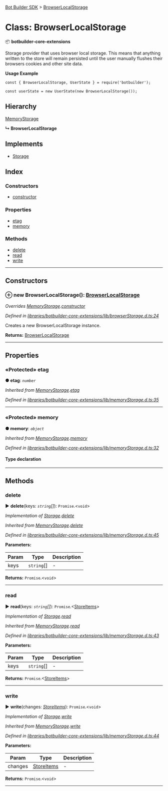 [Bot Builder SDK](../README.md) > [BrowserLocalStorage](../classes/botbuilder.browserlocalstorage.md)



# Class: BrowserLocalStorage


:package: **botbuilder-core-extensions**

Storage provider that uses browser local storage. This means that anything written to the store will remain persisted until the user manually flushes their browsers cookies and other site data.

**Usage Example**

    const { BrowserLocalStorage, UserState } = require('botbuilder');

    const userState = new UserState(new BrowserLocalStorage());

## Hierarchy


 [MemoryStorage](botbuilder.memorystorage.md)

**↳ BrowserLocalStorage**







## Implements

* [Storage](../interfaces/botbuilder.storage.md)

## Index

### Constructors

* [constructor](botbuilder.browserlocalstorage.md#constructor)


### Properties

* [etag](botbuilder.browserlocalstorage.md#etag)
* [memory](botbuilder.browserlocalstorage.md#memory)


### Methods

* [delete](botbuilder.browserlocalstorage.md#delete)
* [read](botbuilder.browserlocalstorage.md#read)
* [write](botbuilder.browserlocalstorage.md#write)



---
## Constructors
<a id="constructor"></a>


### ⊕ **new BrowserLocalStorage**(): [BrowserLocalStorage](botbuilder.browserlocalstorage.md)


*Overrides [MemoryStorage](botbuilder.memorystorage.md).[constructor](botbuilder.memorystorage.md#constructor)*

*Defined in [libraries/botbuilder-core-extensions/lib/browserStorage.d.ts:24](https://github.com/Microsoft/botbuilder-js/blob/c748a95/libraries/botbuilder-core-extensions/lib/browserStorage.d.ts#L24)*



Creates a new BrowserLocalStorage instance.




**Returns:** [BrowserLocalStorage](botbuilder.browserlocalstorage.md)

---


## Properties
<a id="etag"></a>

### «Protected» etag

**●  etag**:  *`number`* 

*Inherited from [MemoryStorage](botbuilder.memorystorage.md).[etag](botbuilder.memorystorage.md#etag)*

*Defined in [libraries/botbuilder-core-extensions/lib/memoryStorage.d.ts:35](https://github.com/Microsoft/botbuilder-js/blob/c748a95/libraries/botbuilder-core-extensions/lib/memoryStorage.d.ts#L35)*





___

<a id="memory"></a>

### «Protected» memory

**●  memory**:  *`object`* 

*Inherited from [MemoryStorage](botbuilder.memorystorage.md).[memory](botbuilder.memorystorage.md#memory)*

*Defined in [libraries/botbuilder-core-extensions/lib/memoryStorage.d.ts:32](https://github.com/Microsoft/botbuilder-js/blob/c748a95/libraries/botbuilder-core-extensions/lib/memoryStorage.d.ts#L32)*


#### Type declaration


[k: `string`]: `string`






___


## Methods
<a id="delete"></a>

###  delete

► **delete**(keys: *`string`[]*): `Promise`.<`void`>



*Implementation of [Storage](../interfaces/botbuilder.storage.md).[delete](../interfaces/botbuilder.storage.md#delete)*

*Inherited from [MemoryStorage](botbuilder.memorystorage.md).[delete](botbuilder.memorystorage.md#delete)*

*Defined in [libraries/botbuilder-core-extensions/lib/memoryStorage.d.ts:45](https://github.com/Microsoft/botbuilder-js/blob/c748a95/libraries/botbuilder-core-extensions/lib/memoryStorage.d.ts#L45)*



**Parameters:**

| Param | Type | Description |
| ------ | ------ | ------ |
| keys | `string`[]   |  - |





**Returns:** `Promise`.<`void`>





___

<a id="read"></a>

###  read

► **read**(keys: *`string`[]*): `Promise`.<[StoreItems](../interfaces/botbuilder.storeitems.md)>



*Implementation of [Storage](../interfaces/botbuilder.storage.md).[read](../interfaces/botbuilder.storage.md#read)*

*Inherited from [MemoryStorage](botbuilder.memorystorage.md).[read](botbuilder.memorystorage.md#read)*

*Defined in [libraries/botbuilder-core-extensions/lib/memoryStorage.d.ts:43](https://github.com/Microsoft/botbuilder-js/blob/c748a95/libraries/botbuilder-core-extensions/lib/memoryStorage.d.ts#L43)*



**Parameters:**

| Param | Type | Description |
| ------ | ------ | ------ |
| keys | `string`[]   |  - |





**Returns:** `Promise`.<[StoreItems](../interfaces/botbuilder.storeitems.md)>





___

<a id="write"></a>

###  write

► **write**(changes: *[StoreItems](../interfaces/botbuilder.storeitems.md)*): `Promise`.<`void`>



*Implementation of [Storage](../interfaces/botbuilder.storage.md).[write](../interfaces/botbuilder.storage.md#write)*

*Inherited from [MemoryStorage](botbuilder.memorystorage.md).[write](botbuilder.memorystorage.md#write)*

*Defined in [libraries/botbuilder-core-extensions/lib/memoryStorage.d.ts:44](https://github.com/Microsoft/botbuilder-js/blob/c748a95/libraries/botbuilder-core-extensions/lib/memoryStorage.d.ts#L44)*



**Parameters:**

| Param | Type | Description |
| ------ | ------ | ------ |
| changes | [StoreItems](../interfaces/botbuilder.storeitems.md)   |  - |





**Returns:** `Promise`.<`void`>





___


